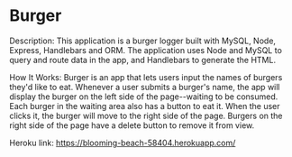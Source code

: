 # Burger

Description:
This application is a burger logger built with MySQL, Node, Express, Handlebars and ORM. The application uses Node and MySQL to query and route data in the app, and Handlebars to generate the HTML.

How It Works:
Burger is an app that lets users input the names of burgers they'd like to eat.
Whenever a user submits a burger's name, the app will display the burger on the left side of the page--waiting to be consumed.
Each burger in the waiting area also has a button to eat it. When the user clicks it, the burger will move to the right side of the page.
Burgers on the right side of the page have a delete button to remove it from view.

Heroku link: https://blooming-beach-58404.herokuapp.com/
